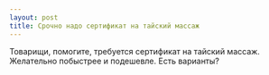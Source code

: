 ```yaml
---
layout: post 
title: Срочно надо сертификат на тайский массаж 
--- 
```

Товарищи, помогите, требуется сертификат на тайский массаж. Желательно побыстрее и подешевле. Есть варианты?

